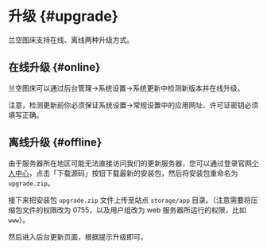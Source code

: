# 升级 {#upgrade}

兰空图床支持在线、离线两种升级方式。

## 在线升级 {#online}

兰空图床可以通过后台管理->系统设置->系统更新中检测新版本并在线升级。

注意，检测更新前你必须保证系统设置->常规设置中的应用网址、许可证密钥必须填写正确。

## 离线升级 {#offline}

由于服务器所在地区可能无法直接访问我们的更新服务器，您可以通过登录官网[个人中心](https://huohuastudio.com)，点击「下载源码」按钮下载最新的安装包，然后将安装包重命名为 `upgrade.zip`。

接下来把安装包 `upgrade.zip` 文件上传至站点 `storage/app` 目录。（注意需要将压缩包文件的权限改为 0755，以及用户组改为 web 服务器所运行的权限，比如 `www`）。

然后进入后台更新页面，根据提示升级即可。
